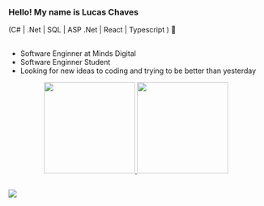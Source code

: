 ### Hello! My name is Lucas Chaves
(C# | .Net | SQL | ASP .Net | React | Typescript ) 🚀

##

- Software Enginner at Minds Digital
- Software Enginner Student
- Looking for new ideas to coding and trying to be better than yesterday

<div align="center">
  <a href="https://github.com/lucasxae">
  <img height="180em" src="https://github-readme-stats.vercel.app/api?username=lucasxae&show_icons=true&theme=dark&include_all_commits=true&count_private=true"/>
  <img height="180em" src="https://github-readme-stats.vercel.app/api/top-langs/?username=lucasxae&layout=compact&langs_count=7&theme=dark"/>
</div>

  
  ##
  
  <div> 

  <a href="https://www.linkedin.com/in/lucas-chaves-4b3167206/" target="_blank"><img src="https://img.shields.io/badge/-LinkedIn-%230077B5?style=for-the-badge&logo=linkedin&logoColor=white" target="_blank"></a> 
 
   
  
